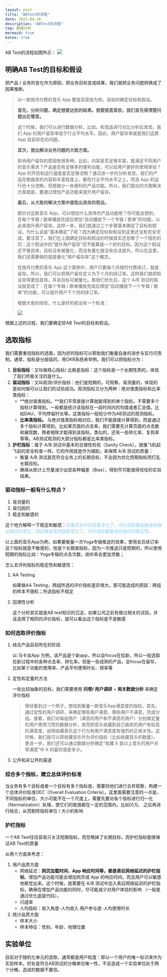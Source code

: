 ```yaml
---
layout: post
title: "ABTest的流程"
date: 2021-04-28
description: "ABTest的流程"
tag: 数据分析
mermaid: true
katex: true
---
```


AB Test的流程如图所示：
![](/assets/2021-04-28-abtest-process1.png)

## 明确AB Test的目标和假设

把产品 / 业务的变化作为原因，把业务目标变成结果，我们就把业务问题转换成了因果推断。

>以一款按月付费的音乐 App 要提高营收为例，该如何确定目标和假设。
>
>**首先，分析问题，确定想要达到的结果。想要提高营收，我们首先得清楚问题出在哪里。**
>
>这个时候，我们可以进行数据分析。比如，和竞品进行对比分析后发现，我们 App 的用户留存率低于行业平均水平。因此，用户留存率就是我们这款 App 目前存在的问题。
>
>**其次，提出解决业务问题的大致方案。**
>
>影响用户留存的原因有很多种。比如，内容是否足够丰富，能满足不同用户的音乐需求？产品是否有足够多的便利功能，可以给用户更好的使用体验？App 的开启和运行速度是否足够流畅？通过进一步的分析发现，我们的产品在歌曲库的内容和丰富程度上，都在行业平均水平之上，而且 App 的运行也十分流畅，但是缺少一些便利的产品功能。所以，我们提出的大致解决方案就是，要通过增加产品功能来提升用户留存。
>
>**最后，从大致的解决方案中提取出具体的假设。**
>
>那针对这款音乐 App，可以增加什么具体的产品功能呢？你可能会想到，在每个专辑 / 歌单播放完成后增加“自动播放下一个专辑 / 歌单”的功能，以此来提升用户留存。这样一来，我们就通过三个步骤基本确定了目标和假设。为什么说是“基本确定”了呢？因为确定目标和假设到这里还没有完全完成。要注意了，我们在上面确定目标和假设的时候其实还忽略了一个隐形的坑：这个假设中的“提升用户留存”还不能算是一个好的目标。因为这个假设还不够具体，目标没有被量化，而没有量化就没有办法提升。所以在这里，我们还需要做的就是量化“用户留存率”这个概念。
>
>在按月付费的音乐 App 这个案例中，用户只要每个月按时付费续订，就是留存。所以，我们可以把用户留存定义为下个月的续订率，这样我们就把假设变得更加具体，并且目标可被量化。那我们优化后，这个 A/B 测试的假设就变成了：在每个专辑 / 歌单播放完成后增加“自动播放下一个专辑 / 歌单”的功能，可以提升用户下个月的续订率。
>
>根据大佬的经验，什么是好的假设有一个标准：
>
>![](/assets/2021-04-28-abtest-process2.png)

根据上述的过程，我们要确定好AB Test的目标和假设。

## 选取指标

我们需要重视指标的选取，因为好的指标可以帮助我们衡量自身的进步与实行问责制。通常，指标是分层级的，用OKR系统来举例，我们可以把指标分为：

1. **目标指标**：又叫做核心指标/ 北极星指标：这个指标是一个长期性质的，体现了我们终极关注的是什么。
2. **驱动指标**：又叫观测/评价指标：他们是短期的，可观察，易测量的，体现的是如何做可以让我们的试验成功。观测指标又分为两种：绝对值类指标和比率类指标：
   - **绝对值类指标。**我们平常直接计算就能得到的单个指标，不需要多个指标计算得到。一般都是统计该指标在一段时间内的均值或者汇总值，比如DAU，平均停留时长等。这类指标一般较少作为AB测试的观测指标。
   - **比率类指标。** 与绝对值类指标相对应，我们不能直接计算得到，而是通过多个指标计算得到。比如某页面的点击率，我们需要先计算页面的点击数和展现数，两者相除才能得到该指标。类似的，还有一些转化率、复购率等等。AB测试观测的大部分指标都是比率类指标。
3. **护栏指标**：属于 A/B 测试中基本的合理性检验（Sanity Check），就像飞机起飞前的安全检查一样。它的作用就是作为辅助，来保障 A/B 测试的质量：
   - 衡量 A/B 测试是否符合业务上的长期目标，不会因为优化短期指标而打乱长期目标。
   - 确保从统计上尽量减少出现各种偏差（Bias），得到尽可能值得信任的实验结果。

### 驱动指标一般有什么特点？

1. 易测量的
2. 易归因的
3. 稳定和敏感的

这个地方解释一下稳定和敏感：<font color=lightskyblue>如果实验中的变量变化了，评价指标要能敏感地做出相应的变化；但如果是其他因素变化了，评价指标要能保持相应的稳定性。</font>

以上面的音乐App为例，如果要衡量一次Yoga专辑推送的效果，使用会员续订率这个指标就是不敏感的，他是个长期类指标，因为一次推送只是短期的，所以使用短期的指标比如：Yoga专辑的点击次数，收听率会更加灵敏；

怎么去评判指标的稳定性和敏感性：

1. AA Testing

   如果做AA Testing，两组所选的评价指标差异很大，那可能造成的原因：两组的样本不随机；所选指标不稳定

2. 回溯性分析

   这个分析其实就是AB test知识的沉淀，如果公司之前有做过相关的试验，并且选用了相同的评价指标，就可以看出这个指标是不是敏感

### 如何选取评价指标

1. 结合产品目前所在的阶段

   以 马卡龙App 为例，该产品是个新app，所以会focus在拉新，所以一般选取 拉新过程中的各种点击率、转化率。但是一些成熟的产品，会focus在留存，比如某个功能的使用率、产品平均使用时长、频率等

2. 定性和定量的方法

   一些比较抽象的目标，我们需要使用 **问卷/ 用户调研** + **相关数据分析** 来确定评价指标

   > 曾经看到过一个例子，想找到衡量一款音乐App满意度的指标，首先，通过定性的用户调研，来确定哪些用户满意、哪些用户不满意，完成分组。接着，我们对每组用户（满意的用户和不满意的用户）分别做定量的用户使用习惯的数据分析，发现把音乐收藏到自己曲库的用户有较高的满意度，说明收藏音乐这个行为和用户满意度有强烈的正相关性。这时候，我们就可以把收藏音乐作为评价指标（比如收藏音乐的数量）。更进一步，我们还可以通过数据分析确定“收藏 X 首以上音乐的用户非常满意”中 X 的最优值是多少。

3. 公开和非公开的渠道

### 综合多个指标，建立总体评价标准

当业务有多个目标或者一个目标有多个指标是，需要将他们进行合并观察，构建一个总体评价标准OEC（Overall Evaluation Criteria）。这里面需要注意的一点是，不同指标的单位、大小可能不在一个尺度上，需要先要对各个指标进行归一化（Normalization）处理，使它们的取值都在一定的范围内，比如[0,1]， 之后再进行结合，从而剔除指标单位 / 大小的影响

### 护栏指标

一个AB Test往往容易只关注短期指标，而忽略掉了长期目标，而护栏指标能够保证AB Test的质量

从两个方面来考虑：

1. 用户品质方面
   - 网络延迟：**网页加载时间、App 响应时间等，都是表征网络延迟的护栏指标**。增加产品功能可能会增加网页或 App 的响应时间，而且用户可以敏感地察觉出来。这个时候，就需要在 A/B 测试中加入表征网络延迟的护栏指标，确保在增加产品功能的同时，尽可能减少对用户体验的影响 （一般是通过优化底层代码）。
   - 闪退率
   - 人均指标：收入角度-人均收入  用户参与度-人均使用时长
2. 统计品质方面
   - 样本大小
   - 样本特征：性别、年龄、地理位置

## 实验单位

目前对于随机化单元的选取，通常都是用户粒度：即以一个用户的唯一标识来作为实验样本。好处是符合AB测试的分桶单位唯一性，不会造成一个实验单位处于两个分桶，造成的数据不置信。

